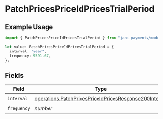# PatchPricesPriceIdPricesTrialPeriod

## Example Usage

```typescript
import { PatchPricesPriceIdPricesTrialPeriod } from "jani-payments/models/operations";

let value: PatchPricesPriceIdPricesTrialPeriod = {
  interval: "year",
  frequency: 9591.67,
};
```

## Fields

| Field                                                                                                                            | Type                                                                                                                             | Required                                                                                                                         | Description                                                                                                                      |
| -------------------------------------------------------------------------------------------------------------------------------- | -------------------------------------------------------------------------------------------------------------------------------- | -------------------------------------------------------------------------------------------------------------------------------- | -------------------------------------------------------------------------------------------------------------------------------- |
| `interval`                                                                                                                       | [operations.PatchPricesPriceIdPricesResponse200Interval](../../models/operations/patchpricespriceidpricesresponse200interval.md) | :heavy_check_mark:                                                                                                               | N/A                                                                                                                              |
| `frequency`                                                                                                                      | *number*                                                                                                                         | :heavy_check_mark:                                                                                                               | N/A                                                                                                                              |